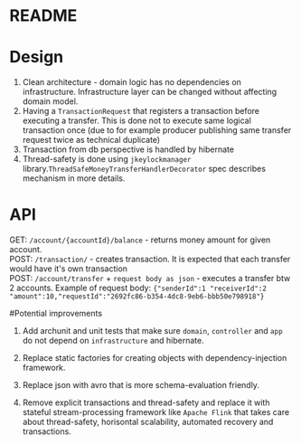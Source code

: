 # README #

# Design
1. Clean architecture - domain logic has no dependencies on infrastructure. Infrastructure layer can be changed without affecting domain model.
2. Having a `TransactionRequest` that registers a transaction before executing a transfer. This is done not to execute same logical transaction once (due to for example producer publishing same transfer request twice as technical duplicate)
3. Transaction from db perspective is handled by hibernate
4. Thread-safety is done using `jkeylockmanager` library.`ThreadSafeMoneyTransferHandlerDecorator` spec describes mechanism in more details. 

# API
GET: `/account/{accountId}/balance` - returns money amount for given account.  
POST: `/transaction/` - creates transaction. It is expected that each transfer would have it's own transaction  
POST: `/account/transfer` + `request body as json` - executes a transfer btw 2 accounts.
Example of request body:
`{"senderId":1 "receiverId":2 "amount":10,"requestId":"2692fc86-b354-4dc8-9eb6-bbb50e798918"}
`

#Potential improvements
1. Add archunit and unit tests that make sure `domain`, `controller` and `app` do not depend on `infrastructure` and hibernate.  

2. Replace static factories for creating objects with dependency-injection framework.

3. Replace json with avro that is more schema-evaluation friendly.

4. Remove explicit transactions and thread-safety and replace it with stateful stream-processing framework like `Apache Flink` that takes care about thread-safety, horisontal scalability, automated recovery and transactions.